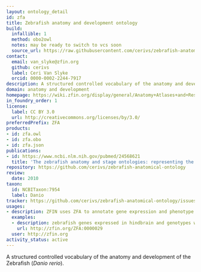 ```yaml
---
layout: ontology_detail
id: zfa
title: Zebrafish anatomy and development ontology
build:
  infallible: 1
  method: obo2owl
  notes: may be ready to switch to vcs soon
  source_url: https://raw.githubusercontent.com/cerivs/zebrafish-anatomical-ontology/master/src/zebrafish_anatomy.obo
contact:
  email: van_slyke@zfin.org
  github: cerivs
  label: Ceri Van Slyke
  orcid: 0000-0002-2244-7917
description: A structured controlled vocabulary of the anatomy and development of the Zebrafish
domain: anatomy and development
homepage: https://wiki.zfin.org/display/general/Anatomy+Atlases+and+Resources
in_foundry_order: 1
license:
  label: CC BY 3.0
  url: http://creativecommons.org/licenses/by/3.0/
preferredPrefix: ZFA
products:
- id: zfa.owl
- id: zfa.obo
- id: zfa.json
publications:
- id: https://www.ncbi.nlm.nih.gov/pubmed/24568621
  title: 'The zebrafish anatomy and stage ontologies: representing the anatomy and development of Danio rerio.'
repository: https://github.com/cerivs/zebrafish-anatomical-ontology
review:
  date: 2010
taxon:
  id: NCBITaxon:7954
  label: Danio
tracker: https://github.com/cerivs/zebrafish-anatomical-ontology/issues
usages:
- description: ZFIN uses ZFA to annotate gene expression and phenotype
  examples:
  - description: zebrafish genes expressed in hindbrain and genotypes with hindbrain phenotype
    url: http://zfin.org/ZFA:0000029
  user: http://zfin.org
activity_status: active
---
```


A structured controlled vocabulary of the anatomy and development of the Zebrafish (<i>Danio rerio</i>).
